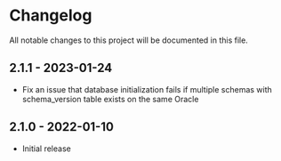 # Changelog

All notable changes to this project will be documented in this file.

## 2.1.1 - 2023-01-24

- Fix an issue that database initialization fails if multiple schemas with schema_version table exists on the same Oracle

## 2.1.0 - 2022-01-10

- Initial release
